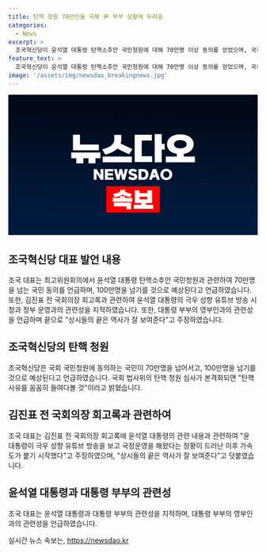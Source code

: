 ```yaml
---
title: 탄핵 청원 70만인들 극복 尹 부부 상황에 두려움
categories:
  - News
excerpt: >
  조국혁신당이 윤석열 대통령 탄핵소추안 국민청원에 대해 70만명 이상 동의를 얻었으며, 국회 법사위의 심사가 본격화될 경우 탄핵 사유를 꼼꼼히 살펴볼 것이라고 밝혔다. 또한, 국민의힘과 권력기관에게 윤석열 대통령 부부의 격노가 아닌 민심에 대해 경고했다. 조국 대표는 또한 SNS를 통해 김건희 라인 신육상시의 발언권이 세졌다며 그들의 영부인을 중요하게 생각하는 태도에 대해 언급하며 상시들의 끝은 역사가 잘 보여준다고 주장했다.
feature_text: >
  조국혁신당이 윤석열 대통령 탄핵소추안 국민청원에 대해 70만명 이상 동의를 얻었으며, 국회 법사위의 심사가 본격화될 경우 탄핵 사유를 꼼꼼히 살펴볼 것이라고 밝혔다. 또한, 국민의힘과 권력기관에게 윤석열 대통령 부부의 격노가 아닌 민심에 대해 경고했다. 조국 대표는 또한 SNS를 통해 김건희 라인 신육상시의 발언권이 세졌다며 그들의 영부인을 중요하게 생각하는 태도에 대해 언급하며 상시들의 끝은 역사가 잘 보여준다고 주장했다.
image: '/assets/img/newsdao_breakingnews.jpg'
---
```


<p><img src="/assets/img/newsdao_breakingnews.jpg" alt="firstkoreanews 속보" /></p>

<h2 data-ke-size="size26">조국혁신당 대표 발언 내용</h2>

<p data-ke-size="size16">조국 대표는 최고위원회의에서 윤석열 대통령 탄핵소추안 국민청원과 관련하여 70만명을 넘는 국민 동의를 언급하며, 100만명을 넘기를 것으로 예상된다고 언급하였습니다. 또한, 김진표 전 국회의장 회고록과 관련하여 윤석열 대통령의 극우 성향 유튜브 방송 시청과 정부 운영과의 관련성을 지적하였습니다. 또한, 대통령 부부의 영부인과의 관련성을 언급하며 끝으로 "상시들의 끝은 역사가 잘 보여준다"고 주장하였습니다.</p>

<h2 data-ke-size="size26">조국혁신당의 탄핵 청원</h2>

<p data-ke-size="size16">조국혁신당은 국회 국민청원에 동의하는 국민이 70만명을 넘어서고, 100만명을 넘기를 것으로 예상된다고 언급하였습니다. 국회 법사위의 탄핵 청원 심사가 본격화되면 "탄핵 사유를 꼼꼼히 들여다볼 것"이라고 밝혔습니다.</p>

<h2 data-ke-size="size26">김진표 전 국회의장 회고록과 관련하여</h2>

<p data-ke-size="size16">조국 대표는 김진표 전 국회의장 회고록에 윤석열 대통령의 관련 내용과 관련하여 "윤 대통령이 극우 성향 유튜브 방송을 보고 국정운영을 해왔다는 정황이 드러난 이후 가속도가 붙기 시작했다"고 주장하였으며, "상시들의 끝은 역사가 잘 보여준다"고 덧붙였습니다.</p>

<h2 data-ke-size="size26">윤석열 대통령과 대통령 부부의 관련성</h2>

<p data-ke-size="size16">조국 대표는 윤석열 대통령과 대통령 부부의 관련성을 지적하며, 대통령 부부의 영부인과의 관련성을 언급하였습니다.</p>
실시간 뉴스 속보는, <a href="https://newsdao.kr" rel="dofollow">https://newsdao.kr</a>


